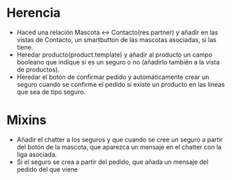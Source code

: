 # Herencia
* Haced una relación Mascota <-> Contacto(res.partner) y añadir en las vistas de Contacto, un smartbutton de las mascotas asociadas, si las tiene.
* Heredar producto(product.template) y añadir al producto un campo booleano que indique si es un seguro o no (añadirlo también a la vista de productos).
* Heredar el botón de confirmar pedido y automáticamente crear un seguro cuando se confirme el pedido si existe un producto en las líneas que sea de tipo seguro.


# Mixins
* Añadir el chatter a los seguros y que cuando se cree un seguro a partir del botón de la mascota, que aparezca un mensaje en el chatter con la liga asociada.
* Si el seguro se crea a partir del pedido, que añada un mensaje del pedido del que viene

